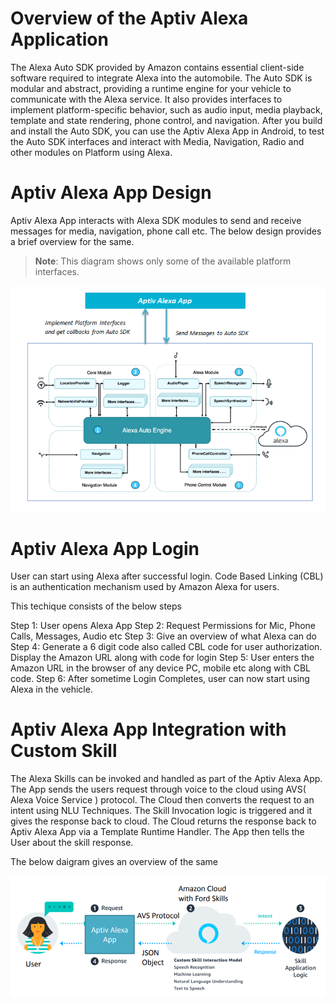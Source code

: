 # Overview of the Aptiv Alexa Application

The Alexa Auto SDK provided by Amazon contains essential client-side software required to integrate Alexa into the automobile. The Auto SDK is modular and abstract, providing a runtime engine for your vehicle to communicate with the Alexa service. It also provides interfaces to implement platform-specific behavior, such as audio input, media playback, template and state rendering, phone control, and navigation. After you build and install the Auto SDK, you can use the Aptiv Alexa App in Android, to test the Auto SDK interfaces and interact with Media, Navigation, Radio and other modules on Platform using Alexa.

# Aptiv Alexa App Design

Aptiv Alexa App interacts with Alexa SDK modules to send and receive messages for media, navigation, phone call etc. The below design provides a brief overview for the same.

> **Note**: This diagram shows only some of the available platform interfaces.

<img src="aptiv_alexa_app_architecture.png" />
</p>
</details>

# Aptiv Alexa App Login

User can start using Alexa after successful login. Code Based Linking (CBL) is an authentication mechanism used by Amazon Alexa for users. 

This techique consists of the below steps

Step 1: User opens Alexa App
Step 2: Request Permissions for Mic, Phone Calls, Messages, Audio etc
Step 3: Give an overview of what Alexa can do
Step 4: Generate a 6 digit code also called CBL code for user authorization. Display the Amazon URL along with code for login
Step 5: User enters the Amazon URL in the browser of any device PC, mobile etc along with CBL code.
Step 6: After sometime Login Completes, user can now start using Alexa in the vehicle.

# Aptiv Alexa App Integration with Custom Skill

The Alexa Skills can be invoked and handled as part of the Aptiv Alexa App. The App sends the users request through voice to the cloud using AVS( Alexa Voice Service ) protocol. The Cloud then converts the request to an intent using NLU Techniques. The Skill Invocation logic is triggered and it gives the response back to cloud. The Cloud returns the response back to Aptiv Alexa App via a Template Runtime Handler. The App then tells the User about the skill response.

The below daigram gives an overview of the same

<img src="aptiv_alexa_skill.png" />
</p>
</details>


  
